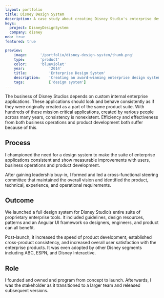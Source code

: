 ```yaml
---
layout: portfolio
title: Disney Design System
description: A case study about creating Disney Studio's enterprise design system.
keys:
  project: DisneyDesignSystem
  company: disney
nda: true
featured: true

preview:
    image:      '/portfolio/disney-design-system/thumb.png'
    type:       'product'
    color:      'blueviolet'
    year:           '2014'
    title:          'Enterprise Design System'
    description:    'Creating an award-winning enterprise design system.'
    tags:           ['design system']
---
```


The business of Disney Studios depends on custom internal enterprise applications. These applications should look and behave consistently as if they were originally created as a part of the same product suite. With hundreds of these mission critical applications, created by various people across many years, consistency is nonexistent. Efficiency and effectiveness from both business operations and product development both suffer because of this.

## Process
I championed the need for a design system to make the suite of enterprise applications consistent and show measurable improvements with users, business operations and product development.

After gaining leadership buy-in, I formed and led a cross-functional steering committee that maintained the overall vision and identified the product, technical, experience, and operational requirements.

## Outcome
We launched a full design system for Disney Studio’s entire suite of proprietary enterprise tools. It included guidelines, design resources, patterns and an Angular UI framework so designers, engineers, and product can all benefit.

Post-launch, it increased the speed of product development, established cross-product consistency, and increased overall user satisfaction with the enterprise products. It was even adopted by other Disney segments including ABC, ESPN, and Disney Interactive.

## Role
I founded and owned and program from concept to launch. Afterwards, I was the stakeholder as it transitioned to a larger team and released subsequent versions.